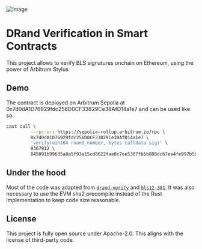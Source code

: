![Image](./header.png)

# DRand Verification in Smart Contracts

This project allows to verify BLS signatures onchain on Ethereum, using the power of Arbitrum Stylus

## Demo

The contract is deployed on Arbitrum Sepolia at 
0x7d0dA1D76929fdc256D0CF33829Ce38AfD14a1e7
and can be used like so
```sh
cast call \
         --rpc-url https://sepolia-rollup.arbitrum.io/rpc \
         0x7d0dA1D76929fdc256D0CF33829Ce38AfD14a1e7 \
         'verify(uint64 round_number, bytes calldata sig)' \
         9367912 \
         845091b99635a8a5f93a15cd8622fae0c7ee5307fb5b888dc67ee4fe997b5b326dbd637bd7ab39e3188fd507ea94b314
```

## Under the hood

Most of the code was adapted from [`drand-verify`](https://github.com/noislabs/drand-verify) and [`bls12-381`](https://github.com/zkcrypto/bls12_381).
It was also necessary to use the EVM sha2 precompile instead of the Rust implementation to keep code size reasonable.

## License

This project is fully open source under Apache-2.0.
This aligns with the license of third-party code.
